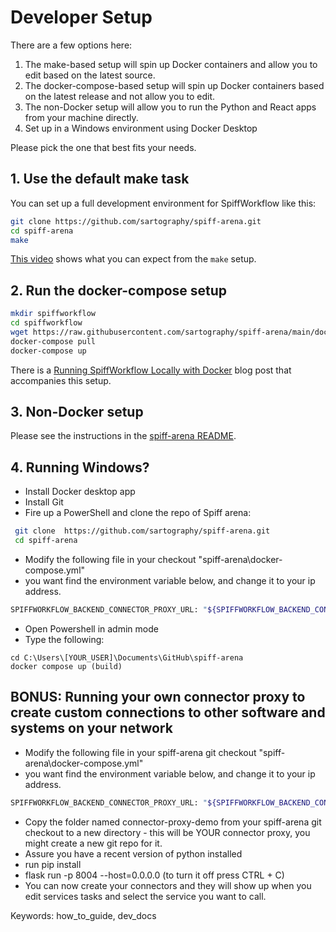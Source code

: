# Developer Setup

There are a few options here:

1. The make-based setup will spin up Docker containers and allow you to edit based on the latest source.
2. The docker-compose-based setup will spin up Docker containers based on the latest release and not allow you to edit.
3. The non-Docker setup will allow you to run the Python and React apps from your machine directly.
4. Set up in a Windows environment using Docker Desktop

Please pick the one that best fits your needs.

## 1. Use the default make task

You can set up a full development environment for SpiffWorkflow like this:
```sh
git clone https://github.com/sartography/spiff-arena.git
cd spiff-arena
make
```

[This video](https://youtu.be/BvLvGt0fYJU?si=0zZSkzA1ZTotQxDb) shows what you can expect from the `make` setup.

## 2. Run the docker-compose setup

```sh
mkdir spiffworkflow
cd spiffworkflow
wget https://raw.githubusercontent.com/sartography/spiff-arena/main/docker-compose.yml
docker-compose pull
docker-compose up
```

There is a [Running SpiffWorkflow Locally with Docker](https://www.spiffworkflow.org/posts/articles/get_started_docker) blog post that accompanies this setup.

## 3. Non-Docker setup

Please see the instructions in the [spiff-arena README](https://github.com/sartography/spiff-arena/?tab=readme-ov-file#backend-setup-local).

## 4. Running Windows?
* Install Docker desktop app 
* Install Git
* Fire up a PowerShell and clone the repo of Spiff arena:  
```sh
 git clone  https://github.com/sartography/spiff-arena.git  
 cd spiff-arena 
```
* Modify the following file in your checkout "spiff-arena\docker-compose.yml" 
* you want find the environment variable below, and change it to your ip
  address.
```sh
SPIFFWORKFLOW_BACKEND_CONNECTOR_PROXY_URL: "${SPIFFWORKFLOW_BACKEND_CONNECTOR_PROXY_URL:-http://[YOUR_IP_ADDRESS]:8004}" 
```
* Open Powershell in admin mode 
* Type the following: 
```
cd C:\Users\[YOUR_USER]\Documents\GitHub\spiff-arena 
docker compose up (build) 
```

## BONUS: Running your own connector proxy to create custom connections to other software and systems on your network

* Modify the following file in your spiff-arena git checkout "spiff-arena\docker-compose.yml"
* you want find the environment variable below, and change it to your ip address.
```sh
SPIFFWORKFLOW_BACKEND_CONNECTOR_PROXY_URL: "${SPIFFWORKFLOW_BACKEND_CONNECTOR_PROXY_URL:-http://[YOUR_IP_ADDRESS]:8004}"
```
* Copy the folder named connector-proxy-demo from your spiff-arena git checkout
  to a new directory - this will be YOUR connector proxy, you might create a new
git repo for it.
* Assure you have a recent version of python installed
* run pip install
* flask run -p 8004 --host=0.0.0.0 (to turn it off press CTRL + C) 
* You can now create your connectors and they will show up when you edit
  services tasks and select the service you want to call.

Keywords: how_to_guide, dev_docs
